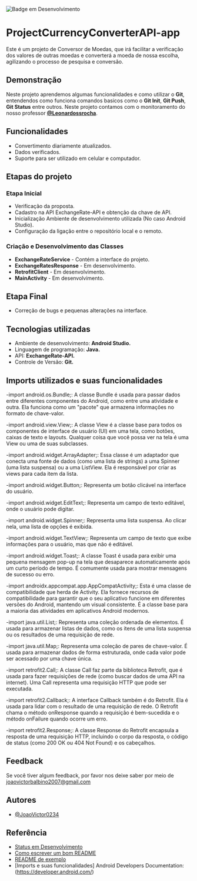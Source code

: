 
![Badge em Desenvolvimento](http://img.shields.io/static/v1?label=STATUS&message=EM%20DESENVOLVIMENTO&color=GREEN&style=for-the-badge)

# ProjectCurrencyConverterAPI-app

Este é um projeto de Conversor de Moedas, que irá facilitar a verificação dos valores de outras moedas e converterá a moeda de nossa escolha, agilizando o processo de pesquisa e conversão.


## Demonstração

Neste projeto aprendemos algumas funcionalidades e como utilizar o **Git**, entendendos como funciona comandos basicos como o **Git Init**, **Git Push**, **Git Status** entre outros. Neste projeto contamos com o monitoramento do nosso professor **[@Leonardossrocha](https://github.com/Leonardossrocha)**.

## Funcionalidades

- Convertimento diariamente atualizados.
- Dados verificados.
- Suporte para ser utilizado em celular e computador.

## Etapas do projeto 

 ### Etapa Inicial

- Verificação da proposta. 
- Cadastro na API ExchangeRate-API e obtenção da chave de API.
- Inicialização Ambiente de desenvolvimento utilizada (No caso Android Studio).
- Configuração da ligação entre o repositório local e o remoto.


### Criação e Desenvolvimento das Classes

- **ExchangeRateService** - Contém a interface do projeto.
- **ExchangeRatesResponse** - Em desenvolvimento.
- **RetrofitClient** - Em desenvolvimento.
- **MainActivity** - Em desenvolvimento.

## Etapa Final

- Correção de bugs e pequenas alterações na interface.

## Tecnologias utilizadas

- Ambiente de desenvolvimento: **Android Studio.**
- Linguagem de programação: **Java.** 
- API: **ExchangeRate-API.**
- Controle de Versão: **Git.**

## Imports utilizados e suas funcionalidades

-import android.os.Bundle;: A classe Bundle é usada para passar dados entre diferentes componentes do Android, como entre uma atividade e outra. Ela funciona como um "pacote" que armazena informações no formato de chave-valor.

-import android.view.View;: A classe View é a classe base para todos os componentes de interface de usuário (UI) em uma tela, como botões, caixas de texto e layouts. Qualquer coisa que você possa ver na tela é uma View ou uma de suas subclasses.

-import android.widget.ArrayAdapter;: Essa classe é um adaptador que conecta uma fonte de dados (como uma lista de strings) a uma Spinner (uma lista suspensa) ou a uma ListView. Ela é responsável por criar as views para cada item da lista.

-import android.widget.Button;: Representa um botão clicável na interface do usuário.

-import android.widget.EditText;: Representa um campo de texto editável, onde o usuário pode digitar.

-import android.widget.Spinner;: Representa uma lista suspensa. Ao clicar nela, uma lista de opções é exibida.

-import android.widget.TextView;: Representa um campo de texto que exibe informações para o usuário, mas que não é editável.

-import android.widget.Toast;: A classe Toast é usada para exibir uma pequena mensagem pop-up na tela que desaparece automaticamente após um curto período de tempo. É comumente usada para mostrar mensagens de sucesso ou erro.

-import androidx.appcompat.app.AppCompatActivity;: Esta é uma classe de compatibilidade que herda de Activity. Ela fornece recursos de compatibilidade para garantir que o seu aplicativo funcione em diferentes versões do Android, mantendo um visual consistente. É a classe base para a maioria das atividades em aplicativos Android modernos.

-import java.util.List;: Representa uma coleção ordenada de elementos. É usada para armazenar listas de dados, como os itens de uma lista suspensa ou os resultados de uma requisição de rede.

-import java.util.Map;: Representa uma coleção de pares de chave-valor. É usada para armazenar dados de forma estruturada, onde cada valor pode ser acessado por uma chave única.

-import retrofit2.Call;: A classe Call faz parte da biblioteca Retrofit, que é usada para fazer requisições de rede (como buscar dados de uma API na internet). Uma Call representa uma requisição HTTP que pode ser executada.

-import retrofit2.Callback;: A interface Callback também é do Retrofit. Ela é usada para lidar com o resultado de uma requisição de rede. O Retrofit chama o método onResponse quando a requisição é bem-sucedida e o método onFailure quando ocorre um erro.

-import retrofit2.Response;: A classe Response do Retrofit encapsula a resposta de uma requisição HTTP, incluindo o corpo da resposta, o código de status (como 200 OK ou 404 Not Found) e os cabeçalhos.

## Feedback

Se você tiver algum feedback, por favor nos deixe saber por meio de joaovictorbalbino2007@gmail.com


## Autores

- [@JoaoVictor0234](https://github.com/JoaoVictor0234)


## Referência

 - [Status em Desenvolvimento](https://shields.io/badges)
 - [Como escrever um bom README](https://www.alura.com.br/artigos/escrever-bom-readme?srsltid=AfmBOopQoDqk6cMpOZumRez8eltRBUh0m8EBK9kQaq2tYgrFlYJELvIQ)
 - [README de exemplo](https://github.com/rluispdev/ProjectCurrencyConverter?tab=readme-ov-file)
 - [Imports e suas funcionalidades]
   Android Developers Documentation: (https://developer.android.com/)



